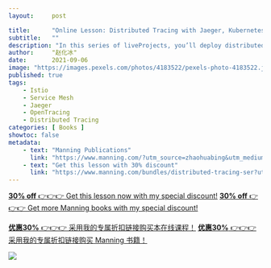 ```yaml
---
layout:     post

title:      "Online Lesson: Distributed Tracing with Jaeger, Kubernetes, and Istio"
subtitle:   ""
description: "In this series of liveProjects, you’ll deploy distributed tracing to help an eCommerce company manage its new microservices infrastructure. You’ve just been hired by eShop, a rapidly growing company that adopted microservices due to the flexibility they provide developers. eShop is finding that managing and troubleshooting its ever-increasing number of microservices is a challenge, and so your task is to use distributed tracing to develop a high-level picture of requests across these microservices. You’ll implement distributed tracing using Jaeger, Kubernetes, and Istio. Each liveProject in this series can be tackled individually, or as part of an extended learning experience."
author:     "赵化冰"
date:       2021-09-06
image: "https://images.pexels.com/photos/4183522/pexels-photo-4183522.jpeg?auto=compress&cs=tinysrgb&dpr=2&h=650&w=940"
published: true
tags:
    - Istio
    - Service Mesh
    - Jaeger
    - OpenTracing
    - Distributed Tracing
categories: [ Books ]
showtoc: false
metadata:
    - text: "Manning Publications"
      link: "https://www.manning.com/?utm_source=zhaohuabing&utm_medium=affiliate&utm_campaign=affiliate&a_aid=zhaohuabing"
    - text: "Get this lesson with 30% discount"
      link: "https://www.manning.com/bundles/distributed-tracing-ser?utm_source=zhaohuabing&utm_medium=affiliate&utm_campaign=liveproject_zhao_distributed_9_7_21&a_aid=zhaohuabing&a_bid=ce8ffc93"
---
```

[**30% off** 👉👉👉 Get this lesson now with my special discount!](https://www.manning.com/bundles/distributed-tracing-ser?utm_source=zhaohuabing&utm_medium=affiliate&utm_campaign=liveproject_zhao_distributed_9_7_21&a_aid=zhaohuabing&a_bid=ce8ffc93) 
[**30% off** 👉👉👉 Get more Manning books with my special discount!](https://www.manning.com/?utm_source=zhaohuabing&utm_medium=affiliate&utm_campaign=affiliate&a_aid=zhaohuabing) 

[**优惠30%** 👉👉👉 采用我的专属折扣链接购买本在线课程！](https://www.manning.com/bundles/distributed-tracing-ser?utm_source=zhaohuabing&utm_medium=affiliate&utm_campaign=liveproject_zhao_distributed_9_7_21&a_aid=zhaohuabing&a_bid=ce8ffc93)
[**优惠30%** 👉👉👉 采用我的专属折扣链接购买 Manning 书籍！](https://www.manning.com/?utm_source=zhaohuabing&utm_medium=affiliate&utm_campaign=affiliate&a_aid=zhaohuabing)

![](/img/2021-09-08-distributed-tracing-with-jaeger-kubernetes,-and-istio/manning-bundles-distributed-tracing.png)

